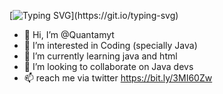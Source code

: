 [![Typing SVG](https://readme-typing-svg.demolab.com?font=Rubik&pause=1000&width=435&lines=quan1am.;The+coolest+person+on+the+internet.+%F0%9F%98%8E;Fixing+bugs+since+2020!+%F0%9F%90%9B;Working+on+Fluid+Client!)](https://git.io/typing-svg)

- 👋 Hi, I’m @Quantamyt
- 👀 I’m interested in Coding (specially Java)
- 🌱 I’m currently learning java and html
- 💞️ I’m looking to collaborate on Java devs
- 📫 reach me via twitter https://bit.ly/3MI60Zw

<!---
Quantamyt/Quantamyt is a ✨ special ✨ repository because its `README.md` (this file) appears on your GitHub profile.
You can click the Preview link to take a look at your changes.
--->
